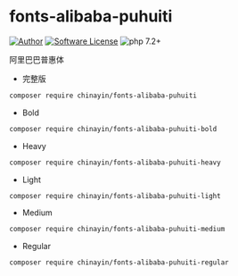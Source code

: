 # fonts-alibaba-puhuiti

[![Author](https://img.shields.io/badge/author-@chinayin-blue.svg)](https://github.com/chinayin)
[![Software License](https://img.shields.io/badge/license-Apache--2.0-brightgreen.svg)](LICENSE)
![php 7.2+](https://img.shields.io/badge/php-min%207.0-red.svg)

阿里巴巴普惠体

- 完整版
```bash
composer require chinayin/fonts-alibaba-puhuiti
```

- Bold
```bash
composer require chinayin/fonts-alibaba-puhuiti-bold
```

- Heavy
```bash
composer require chinayin/fonts-alibaba-puhuiti-heavy
```

- Light
```bash
composer require chinayin/fonts-alibaba-puhuiti-light
```

- Medium
```bash
composer require chinayin/fonts-alibaba-puhuiti-medium
```

- Regular
```bash
composer require chinayin/fonts-alibaba-puhuiti-regular
```
